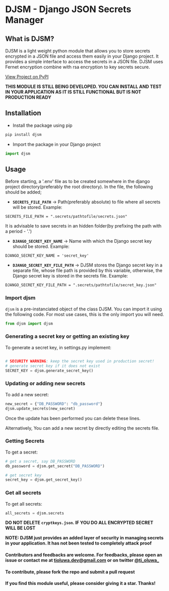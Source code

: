 # DJSM - Django JSON Secrets Manager

## What is DJSM?
DJSM is a light weight python module that allows you to store secrets encrypted in a JSON file and access them easily in your Django project. It provides a simple interface to access the secrets in a JSON file. DJSM uses Fernet encryption combine with rsa encryption to key secrets secure.

[View Project on PyPI](https://pypi.org/project/djsm/)


**THIS MODULE IS STILL BEING DEVELOPED. YOU CAN INSTALL AND TEST IN YOUR APPLICATION AS IT IS STILL FUNCTIONAL BUT IS NOT PRODUCTION READY** 


## Installation
* Install the package using pip
```bash
pip install djsm
```

* Import the package in your Django project
```python
import djsm
```

## Usage
Before starting, a '.env' file as to be created somewhere in the django project directory(preferably the root directory).
In the file, the following should be added;

- **`SECRETS_FILE_PATH`** -> Path(preferably absolute) to file where all secrets will be stored.
Example:

```
SECRETS_FILE_PATH = ".secrets/pathtofile/secrets.json"
```
It is advisable to save secrets in an hidden folder(by prefixing the path with a period - '.')


- **`DJANGO_SECRET_KEY_NAME`** -> Name with which the Django secret key should be stored.
Example:

```
DJANGO_SECRET_KEY_NAME = 'secret_key'
```

- **`DJANGO_SECRET_KEY_FILE_PATH`** -> DJSM stores the Django secret key in a separate file, whose file path is provided by this variable, otherwise, the Django secret key is stored in the secrets file.
Example:

```
DJANGO_SECRET_KEY_FILE_PATH = ".secrets/pathtofile/secret_key.json"
```


### Import djsm
`djsm` is a pre-instanciated object of the class DJSM. You can import it using the following code.
For most use cases, this is the only import you will need.

```python
from djsm import djsm
```

### Generating a secret key or getting an existing key
To generate a secret key, in settings.py implement:

```python

# SECURITY WARNING: keep the secret key used in production secret!
# generate secret key if it does not exist
SECRET_KEY = djsm.generate_secret_key()

```

### Updating or adding new secrets
To add a new secret:

```python
new_secret = {"DB_PASSWORD": "db_password"}
djsm.update_secrets(new_secret)

```
Once the update has been performed you can delete these lines.

Alternatively, You can add a new secret by directly editing the secrets file.


### Getting Secrets
To get a secret:

```python
# get a secret, say DB_PASSWORD
db_password = djsm.get_secret("DB_PASSWORD")

# get secret key
secret_key = djsm.get_secret_key()

```

### Get all secrets
To get all secrets:

```python
all_secrets = djsm.secrets 

```

**DO NOT DELETE `cryptkeys.json`. IF YOU DO ALL ENCRYPTED SECRET WILL BE LOST**

**NOTE: DJSM just provides an added layer of security in managing secrets in your application. It has not been tested to completely attack proof**

#### Contributors and feedbacks are welcome. For feedbacks, please open an issue or contact me at tioluwa.dev@gmail.com or on twitter [@ti_oluwa_](https://twitter.com/ti_oluwa_)

#### To contribute, please fork the repo and submit a pull request

#### If you find this module useful, please consider giving it a star. Thanks!
